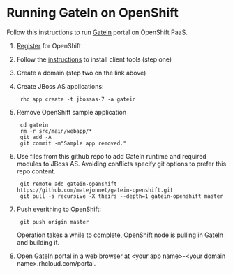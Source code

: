 # Running GateIn on OpenShift

Follow this instructions to run [GateIn](http://www.jboss.org/gatein/) portal on OpenShift PaaS.

1. [Register](https://openshift.redhat.com/app/account/new) for OpenShift
1. Follow the [instructions](https://openshift.redhat.com/app/getting_started) to install client tools (step one)
1. Create a domain (step two on the link above)

1. Create JBoss AS applications:

        rhc app create -t jbossas-7 -a gatein

1. Remove OpenShift sample application

        cd gatein
        rm -r src/main/webapp/*
        git add -A
        git commit -m"Sample app removed."
    
1. Use files from this github repo to add GateIn runtime and required modules to JBoss AS.
Avoiding conflicts specify git options to prefer this repo content. 

        git remote add gatein-openshift https://github.com/matejonnet/gatein-openshift.git
        git pull -s recursive -X theirs --depth=1 gatein-openshift master


1. Push everithing to OpenShift:

        git push origin master
        
   Operation takes a while to complete, OpenShift node is pulling in GateIn and building it.

1. Open GateIn portal in a web browser at \<your app name\>-\<your domain name\>.rhcloud.com/portal.

